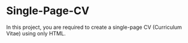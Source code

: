 # Single-Page-CV
In this project, you are required to create a single-page CV (Curriculum Vitae) using only HTML.
